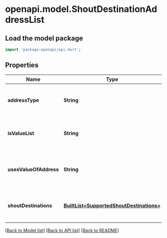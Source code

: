 # openapi.model.ShoutDestinationAddressList

## Load the model package
```dart
import 'package:openapi/api.dart';
```

## Properties
Name | Type | Description | Notes
------------ | ------------- | ------------- | -------------
**addressType** | **String** | Supported Shout Destination Addresses type | [optional] 
**isValueList** | **String** | Supported Shout Destination Addresses is value list | [optional] 
**usesValueOfAddress** | **String** | Supported Shout Destination Addresses uses value of address | [optional] 
**shoutDestinations** | [**BuiltList&lt;SupportedShoutDestinations&gt;**](SupportedShoutDestinations.md) | Supported Shout Destination Addresses validations | [optional] 

[[Back to Model list]](../README.md#documentation-for-models) [[Back to API list]](../README.md#documentation-for-api-endpoints) [[Back to README]](../README.md)


